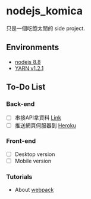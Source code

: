 # nodejs_komica
只是一個吃飽太閒的 side project.

## Environments
* [nodejs 8.8](https://nodejs.org/en/)
* [YARN v1.2.1](https://yarnpkg.com/en/)

## To-Do List
### Back-end
- [ ] 串接API拿資料 [Link](https://github.com/Nekosyndrome/yonkoma/wiki/Api)
- [ ] 推送網頁伺服器到 [Heroku](https://www.heroku.com/)

### Front-end
- [ ] Desktop version
- [ ] Mobile  version

### Tutorials
* About [webpack](https://github.com/swimly/webpack-starter)


